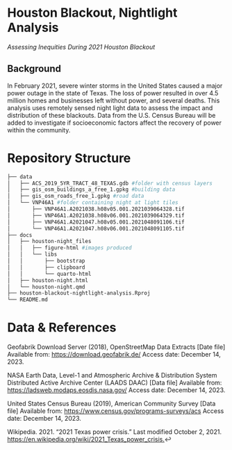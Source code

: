 # Houston Blackout, Nightlight Analysis
_Assessing Inequities During 2021 Houston Blackout_

## Background
In February 2021, severe winter storms in the United States caused a major power outage in the state of Texas. The loss of power resulted in over 4.5 million homes and businesses left without power, and several deaths. This analysis uses remotely sensed night light data to assess the impact and distribution of these blackouts. Data from the U.S. Census Bureau will be added to investigate if socioeconomic factors affect the recovery of power within the community.

# Repository Structure
```bash
├── data 
│   ├── ACS_2019_5YR_TRACT_48_TEXAS.gdb #folder with census layers
│   ├── gis_osm_buildings_a_free_1.gpkg #building data
│   ├── gis_osm_roads_free_1.gpkg #road data
│   └── VNP46A1 #folder containing night at light tiles
│       ├── VNP46A1.A2021038.h08v05.001.2021039064328.tif
│       ├── VNP46A1.A2021038.h08v06.001.2021039064329.tif
│       ├── VNP46A1.A2021047.h08v05.001.2021048091106.tif
│       └── VNP46A1.A2021047.h08v06.001.2021048091105.tif
├── docs
│   ├── houston-night_files 
│   │   ├── figure-html #images produced
│   │   └── libs
│   │       ├── bootstrap
│   │       ├── clipboard
│   │       └── quarto-html
│   ├── houston-night.html
│   └── houston-night.qmd
├── houston-blackout-nightlight-analysis.Rproj
└── README.md
```

# Data & References
Geofabrik Download Server (2018), OpenStreetMap Data Extracts [Date file] Available from: <https://download.geofabrik.de/> Access date: December 14, 2023.

NASA Earth Data, Level-1 and Atmospheric Archive & Distribution System Distributed Active Archive Center (LAADS DAAC) [Data file] Available from: <https://ladsweb.modaps.eosdis.nasa.gov/> Access date: December 14, 2023.

United States Census Bureau (2019), American Community Survey [Data file] Available from: <https://www.census.gov/programs-surveys/acs> Access date: December 14, 2023.

Wikipedia. 2021. “2021 Texas power crisis.” Last modified October 2, 2021. <https://en.wikipedia.org/wiki/2021_Texas_power_crisis.>↩︎
